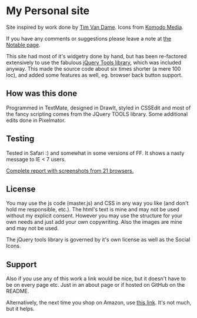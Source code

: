 My Personal site
================

Site inspired by work done by [Tim Van Dame](http://timvandamme.com/). Icons from [Komodo Media](http://www.komodomedia.com).

If you have any comments or suggestions please leave a note at [the Notable page](http://gampleman.notableapp.com/website-feedback/23206/Jakub-Hampl-Info).

This site had most of it's widgetry done by hand, but has been re-factored extensively to use the fabulous [jQuery Tools library](http://flowplayer.org/tools/index.html), which was included anyway. This made the source code about six times shorter (a mere 100 loc), and added some features as well, eg. browser back button support.

How was this done
-----------------

Programmed in TextMate, designed in DrawIt, styled in CSSEdit and most of the fancy scripting comes from the JQuery TOOLS library. Some additional edits done in Pixelmator.

Testing
-------

Tested in Safari :) and somewhat in some versions of FF. It shows a nasty message to IE < 7 users.

[Complete report with screenshots from 21 browsers.](http://gampleman.litmusapp.com/pub/1b2c1fb)

License
-------

You may use the js code (master.js) and CSS in any way you like (and don't hold me responsible, etc.). 
The html's text is mine and may not be used without my explicit consent. However you may use the structure
for your own needs and just add your own copywriting. Also the images are mine and may not be used.

The jQuery tools library is governed by it's own license as well as the Social Icons.

Support
-------

Also if you use any of this work a link would be nice, but it doesn't have to be on every page etc. Just in 
an about page or if hosted on GitHub on the README.

Alternatively, the next time you shop on Amazon, use [this link](http://www.amazon.com/gp/redirect.html?ie=UTF8&location=http%3A%2F%2Fwww.amazon.com%2F&tag=ebooks036-20&linkCode=ur2&camp=1789&creative=390957). It's not much, but it helps.